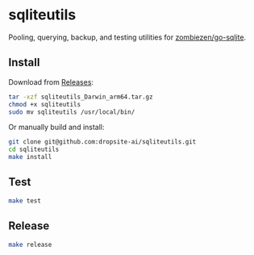 # sqliteutils

Pooling, querying, backup, and testing utilities for [zombiezen/go-sqlite](/zombiezen/go-sqlite).

## Install

Download from [Releases](https://github.com/dropsite-ai/sqliteutils/releases):

```bash
tar -xzf sqliteutils_Darwin_arm64.tar.gz
chmod +x sqliteutils
sudo mv sqliteutils /usr/local/bin/
```

Or manually build and install:

```bash
git clone git@github.com:dropsite-ai/sqliteutils.git
cd sqliteutils
make install
```

## Test

```bash
make test
```

## Release

```bash
make release
```